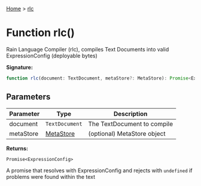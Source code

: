 [Home](../index.md) &gt; [rlc](./rlc_2.md)

# Function rlc()

Rain Language Compiler (rlc), compiles Text Documents into valid ExpressionConfig (deployable bytes)

<b>Signature:</b>

```typescript
function rlc(document: TextDocument, metaStore?: MetaStore): Promise<ExpressionConfig>;
```

## Parameters

|  Parameter | Type | Description |
|  --- | --- | --- |
|  document | `TextDocument` | The TextDocument to compile |
|  metaStore | [MetaStore](../classes/metastore.md) | (optional) MetaStore object |

<b>Returns:</b>

`Promise<ExpressionConfig>`

A promise that resolves with ExpressionConfig and rejects with `undefined` if problems were found within the text

